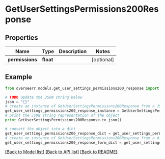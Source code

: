# GetUserSettingsPermissions200Response


## Properties
Name | Type | Description | Notes
------------ | ------------- | ------------- | -------------
**permissions** | **float** |  | [optional] 

## Example

```python
from overseerr.models.get_user_settings_permissions200_response import GetUserSettingsPermissions200Response

# TODO update the JSON string below
json = "{}"
# create an instance of GetUserSettingsPermissions200Response from a JSON string
get_user_settings_permissions200_response_instance = GetUserSettingsPermissions200Response.from_json(json)
# print the JSON string representation of the object
print GetUserSettingsPermissions200Response.to_json()

# convert the object into a dict
get_user_settings_permissions200_response_dict = get_user_settings_permissions200_response_instance.to_dict()
# create an instance of GetUserSettingsPermissions200Response from a dict
get_user_settings_permissions200_response_form_dict = get_user_settings_permissions200_response.from_dict(get_user_settings_permissions200_response_dict)
```
[[Back to Model list]](../README.md#documentation-for-models) [[Back to API list]](../README.md#documentation-for-api-endpoints) [[Back to README]](../README.md)


